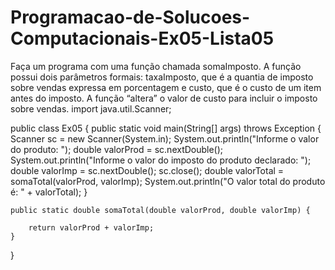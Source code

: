 # Programacao-de-Solucoes-Computacionais-Ex05-Lista05
Faça um programa com uma função chamada somaImposto. A função possui dois parâmetros formais: taxaImposto, que é a quantia de imposto sobre vendas expressa em porcentagem e custo, que é o custo de um item antes do imposto. A função “altera” o valor de custo para incluir o imposto sobre vendas.
import java.util.Scanner;

public class Ex05 {
    public static void main(String[] args) throws Exception {
        Scanner sc = new Scanner(System.in);
        System.out.println("Informe o valor do produto: ");
        double valorProd = sc.nextDouble();
        System.out.println("Informe o valor do imposto do produto declarado: ");
        double valorImp = sc.nextDouble();
        sc.close();
        double valorTotal = somaTotal(valorProd, valorImp);
        System.out.println("O valor total do produto é: " + valorTotal);
    }

    public static double somaTotal(double valorProd, double valorImp) {

        return valorProd + valorImp;
    }
}

